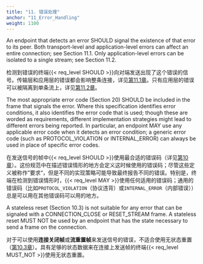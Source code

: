 ```yaml
---
title: "11. 错误处理"
anchor: "11_Error_Handling"
weight: 1100
---
```


An endpoint that detects an error SHOULD signal the existence of that error to its peer. Both transport-level and application-level errors can affect an entire connection; see Section 11.1. Only application-level errors can be isolated to a single stream; see Section 11.2.

检测到错误的终端{{< req_level SHOULD >}}向对端发送出现了这个错误的信号。传输层和应用层的错误都会影响整条连接，详见[第11.1章]()。只有应用层的错误可以被隔离到单条流上，详见[第11.2章]()。

The most appropriate error code (Section 20) SHOULD be included in the frame that signals the error. Where this specification identifies error conditions, it also identifies the error code that is used; though these are worded as requirements, different implementation strategies might lead to different errors being reported. In particular, an endpoint MAY use any applicable error code when it detects an error condition; a generic error code (such as PROTOCOL_VIOLATION or INTERNAL_ERROR) can always be used in place of specific error codes.

在发送信号的帧中{{< req_level SHOULD >}}使用最合适的错误码（详见[第10章]()）。这份规范中在描述错误情形的地方会定义这时候使用的错误码；尽管这些定义被称作”要求“，但是不同的实现策略可能导致最终报告不同的错误。特别是，终端在检测到错误情形时，{{< req_level MAY >}}使用任何适用的错误码；通用的错误码（比如`PROTOCOL_VIOLATION`（协议违背）或`INTERNAL_ERROR`（内部错误））总是可以用在其他错误码可以用的地方。

A stateless reset (Section 10.3) is not suitable for any error that can be signaled with a CONNECTION_CLOSE or RESET_STREAM frame. A stateless reset MUST NOT be used by an endpoint that has the state necessary to send a frame on the connection.

对于可以使用**连接关闭帧**或**流重置帧**来发送信号的错误，不适合使用无状态重置（[第10.3章]()）。具有足够的状态数据来在连接上发送帧的终端{{< req_level MUST_NOT >}}使用无状态重置。
